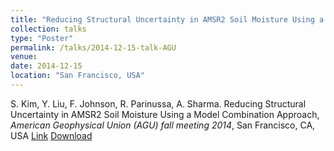 ```yaml
---
title: "Reducing Structural Uncertainty in AMSR2 Soil Moisture Using a Model Combination Approach"
collection: talks
type: "Poster"
permalink: /talks/2014-12-15-talk-AGU
venue: 
date: 2014-12-15 
location: "San Francisco, USA"
---
```


S. Kim, Y. Liu, F. Johnson, R. Parinussa, A. Sharma. Reducing Structural Uncertainty in AMSR2 Soil Moisture Using a Model Combination Approach, <i>American Geophysical Union (AGU) fall meeting 2014</i>, San Francisco, CA, USA
[Link](http://adsabs.harvard.edu/abs/2014AGUFM.H33F0883K)
[Download](https://steelpl.github.io/files/AGU_2014_Kim.pdf)



